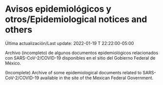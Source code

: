 # Avisos epidemiológicos y otros/Epidemiological notices and others

Última actualización/Last update: 2022-01-19 T 22:22:00-05:00

Archivo (incompleto) de algunos documentos epidemiológicos relacionados con SARS-CoV-2/COVID-19 disponibles en el sitio del Gobierno Federal de México.

(Incomplete) Archive of some epidemiological documents related to SARS-CoV-2/COVID-19 available in the site of the Mexican Federal Government.
